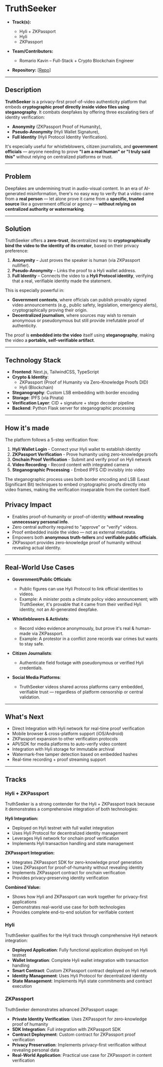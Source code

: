 # **TruthSeeker**

- **Track(s):**

  - Hyli + ZKPassport
  - Hyli
  - ZKPassport

- **Team/Contributors:**

  - Romario Kavin – Full-Stack + Crypto Blockchain Engineer

- **Repository:**
  [[Repo](https://github.com/RomarioKavin1/TruthSeeker)]

---

## Description

**TruthSeeker** is a privacy-first proof-of-video authenticity platform that embeds **cryptographic proof directly inside video files using steganography**. It combats deepfakes by offering three escalating tiers of identity verification:

- **Anonymity** (ZKPassport Proof of Humanity),
- **Pseudo-Anonymity** (Hyli Wallet Signature),
- **Full Identity** (Hyli Protocol Identity Verification).

It's especially useful for whistleblowers, citizen journalists, and **government officials** — anyone needing to prove **"I am a real human" or "I truly said this"** without relying on centralized platforms or trust.

---

## Problem

Deepfakes are undermining trust in audio-visual content. In an era of AI-generated misinformation, there's no easy way to verify that a video came from a **real person** — let alone prove it came from a **specific, trusted source** like a government official or agency — **without relying on centralized authority or watermarking**.

---

## Solution

TruthSeeker offers a **zero-trust**, decentralized way to **cryptographically bind the video to the identity of its creator**, based on their privacy preference:

1. **Anonymity** – Just proves the speaker is human (via ZKPassport nullifier).
2. **Pseudo-Anonymity** – Links the proof to a Hyli wallet address.
3. **Full Identity** – Connects the video to a **Hyli Protocol identity**, verifying that a real, verifiable identity made the statement.

This is especially powerful in:

- **Government contexts**, where officials can publish provably signed video announcements (e.g., public safety, legislation, emergency alerts), cryptographically proving their origin.
- **Decentralized journalism**, where sources may wish to remain anonymous or pseudonymous but still provide irrefutable proof of authenticity.

The proof is **embedded into the video** itself using **steganography**, making the video a **portable, self-verifiable artifact**.

---

## Technology Stack

- **Frontend**: Next.js, TailwindCSS, TypeScript
- **Crypto & Identity**:
  - ZKPassport (Proof of Humanity via Zero-Knowledge Proofs DID)
  - Hyli (Blockchain)
- **Steganography**: Custom LSB embedding with border encoding
- **Storage**: IPFS (via Pinata)
- **Verification Layer**: CID + signature + stego decoder pipeline
- **Backend**: Python Flask server for steganographic processing

---

## How it's made

The platform follows a 5-step verification flow:

1. **Hyli Wallet Login** - Connect your Hyli wallet to establish identity
2. **ZKPassport Verification** - Prove humanity using zero-knowledge proofs
3. **Onchain Proof Verification** - Submit and verify proof on Hyli network
4. **Video Recording** - Record content with integrated camera
5. **Steganographic Processing** - Embed IPFS CID invisibly into video

The steganographic process uses both border encoding and LSB (Least Significant Bit) techniques to embed cryptographic proofs directly into video frames, making the verification inseparable from the content itself.

## Privacy Impact

- Enables proof-of-humanity or proof-of-identity **without revealing unnecessary personal info**.
- Zero central authority required to "approve" or "verify" videos.
- Proof embedded inside the video — not as external metadata.
- Empowers both **anonymous truth-tellers** and **verifiable public officials**.
- ZKPassport provides zero-knowledge proof of humanity without revealing actual identity.

---

## Real-World Use Cases

- **Government/Public Officials**:

  - Public figures can use Hyli Protocol to link official identities to videos.
  - Example: A minister posts a climate policy video announcement; with TruthSeeker, it's provable that it came from their verified Hyli identity, not an AI-generated deepfake.

- **Whistleblowers & Activists**:

  - Record video evidence anonymously, but prove it's real & human-made via ZKPassport.
  - Example: A protestor in a conflict zone records war crimes but wants to stay safe.

- **Citizen Journalists**:

  - Authenticate field footage with pseudonymous or verified Hyli credentials.

- **Social Media Platforms**:
  - TruthSeeker videos shared across platforms carry embedded, verifiable trust — regardless of platform censorship or central validation.

---

## What's Next

- Direct Integration with Hyli network for real-time proof verification
- Mobile browser & cross-platform support (iOS/Android)
- ZKPassport expansion to other verification protocols
- API/SDK for media platforms to auto-verify video content
- Integration with Hyli storage for immutable archival
- Watermark-free tamper detection based on embedded hashes
- Real-time recording + proof streaming support

---

## Tracks

### Hyli + ZKPassport

TruthSeeker is a strong contender for the Hyli + ZKPassport track because it demonstrates a comprehensive integration of both technologies:

**Hyli Integration:**

- Deployed on Hyli testnet with full wallet integration
- Uses Hyli Protocol for decentralized identity management
- Leverages Hyli network for onchain proof verification
- Implements Hyli transaction handling and state management

**ZKPassport Integration:**

- Integrates ZKPassport SDK for zero-knowledge proof generation
- Uses ZKPassport for proof-of-humanity without revealing identity
- Implements ZKPassport contract for onchain verification
- Provides privacy-preserving identity verification

**Combined Value:**

- Shows how Hyli and ZKPassport can work together for privacy-first applications
- Demonstrates real-world use case for both technologies
- Provides complete end-to-end solution for verifiable content

### Hyli

TruthSeeker qualifies for the Hyli track through comprehensive Hyli network integration:

- **Deployed Application**: Fully functional application deployed on Hyli testnet
- **Wallet Integration**: Complete Hyli wallet integration with transaction handling
- **Smart Contract**: Custom ZKPassport contract deployed on Hyli network
- **Identity Management**: Uses Hyli Protocol for decentralized identity
- **State Management**: Implements Hyli state commitments and contract execution

### ZKPassport

TruthSeeker demonstrates advanced ZKPassport usage:

- **Private Identity Verification**: Uses ZKPassport for zero-knowledge proof of humanity
- **SDK Integration**: Full integration with ZKPassport SDK
- **Contract Deployment**: Custom contract for ZKPassport proof verification
- **Privacy Preservation**: Implements privacy-first verification without revealing personal data
- **Real-World Application**: Practical use case for ZKPassport in content verification
